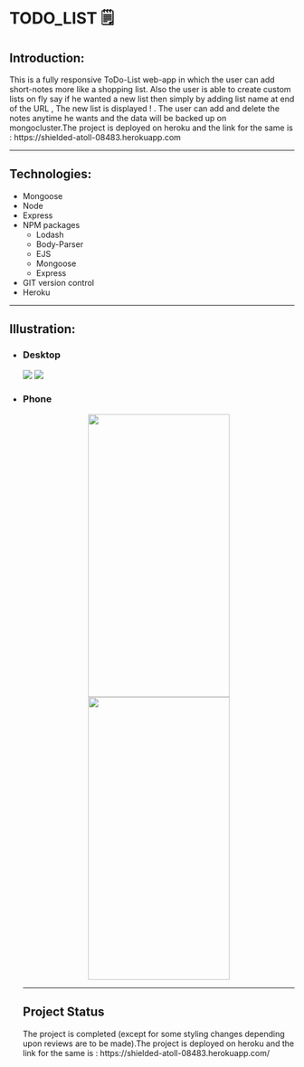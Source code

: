 # TODO_LIST 🗒️

<h2>Introduction:</h2>
<p>This is a fully responsive ToDo-List web-app in which the user can add short-notes more like a shopping list. Also the 
user is able to create custom lists on fly say if he wanted a new list then simply by adding list name at end of the URL , The 
new list is displayed ! . The user can add and delete the notes anytime he wants and the data will be backed up on mongocluster.The project is deployed 
on heroku and the link for the same is : https://shielded-atoll-08483.herokuapp.com </p>
<hr>
<h2>Technologies:</h2>
<ul>
  <li>Mongoose</li>
  <li>Node</li>
  <li>Express</li>
  <li>NPM packages<ul>
    <li>Lodash</li>
    <li>Body-Parser</i>
    <li>EJS</li>
    <li>Mongoose</li>
    <li>Express</li>
    </ul>
  </li>
  <li>GIT version control</li>
  <li>Heroku</li>
</ul>
<hr>
<h2>Illustration:</h2>
<ul>
  <h3><li>Desktop</li></h3>
  <img src="https://user-images.githubusercontent.com/46518495/90485906-d037a980-e155-11ea-9ff2-1d40f41eb37a.png">
  <img src="https://user-images.githubusercontent.com/46518495/90487067-8d76d100-e157-11ea-81b9-d6f10e944b10.png">
  <h3><li>Phone</li></h3>
  <div align="center">
    <img src="https://user-images.githubusercontent.com/46518495/90927817-6815eb80-e413-11ea-9b50-a9958bd4c4f1.jpg" height=500 width=250px>
    <img src="https://user-images.githubusercontent.com/46518495/90927825-6a784580-e413-11ea-9c63-0f14e4f9613a.jpg" height=500 width=250px>
  </div>
<hr>
<h2>Project Status</h2>
<p>The project is completed (except for some styling changes depending upon reviews are to be made).The project is deployed 
on heroku and the link for the same is : https://shielded-atoll-08483.herokuapp.com/ </p> 
